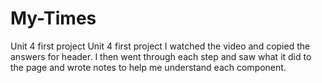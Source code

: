 # My-Times
Unit 4 first project
Unit 4 first project I watched the video and copied the answers for header. I then went through each step and saw what it did to the page and wrote notes to help me understand each component.
